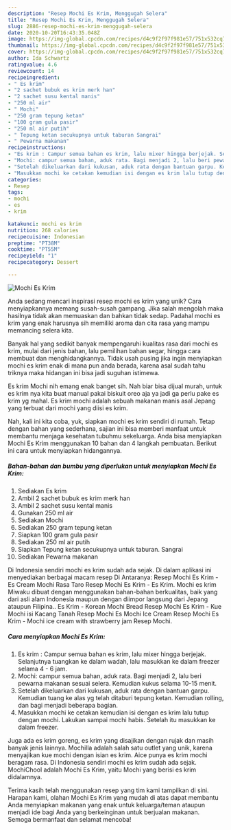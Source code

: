 ```yaml
---
description: "Resep Mochi Es Krim, Menggugah Selera"
title: "Resep Mochi Es Krim, Menggugah Selera"
slug: 2886-resep-mochi-es-krim-menggugah-selera
date: 2020-10-20T16:43:35.048Z
image: https://img-global.cpcdn.com/recipes/d4c9f2f97f981e57/751x532cq70/mochi-es-krim-foto-resep-utama.jpg
thumbnail: https://img-global.cpcdn.com/recipes/d4c9f2f97f981e57/751x532cq70/mochi-es-krim-foto-resep-utama.jpg
cover: https://img-global.cpcdn.com/recipes/d4c9f2f97f981e57/751x532cq70/mochi-es-krim-foto-resep-utama.jpg
author: Ida Schwartz
ratingvalue: 4.6
reviewcount: 14
recipeingredient:
- " Es krim"
- "2 sachet bubuk es krim merk han"
- "2 sachet susu kental manis"
- "250 ml air"
- " Mochi"
- "250 gram tepung ketan"
- "100 gram gula pasir"
- "250 ml air putih"
- " Tepung ketan secukupnya untuk taburan Sangrai"
- " Pewarna makanan"
recipeinstructions:
- "Es krim : Campur semua bahan es krim, lalu mixer hingga berjejak. Selanjutnya tuangkan ke dalam wadah, lalu masukkan ke dalam freezer selama 4 - 6 jam."
- "Mochi: campur semua bahan, aduk rata. Bagi menjadi 2, lalu beri pewarna makanan sesuai selera. Kemudian kukus selama 10-15 menit."
- "Setelah dikeluarkan dari kukusan, aduk rata dengan bantuan garpu. Kemudian tuang ke alas yg telah ditaburi tepung ketan. Kemudian rolling, dan bagi menjadi beberapa bagian."
- "Masukkan mochi ke cetakan kemudian isi dengan es krim lalu tutup dengan mochi. Lakukan sampai mochi habis. Setelah itu masukkan ke dalam freezer."
categories:
- Resep
tags:
- mochi
- es
- krim

katakunci: mochi es krim 
nutrition: 268 calories
recipecuisine: Indonesian
preptime: "PT38M"
cooktime: "PT55M"
recipeyield: "1"
recipecategory: Dessert

---
```



![Mochi Es Krim](https://img-global.cpcdn.com/recipes/d4c9f2f97f981e57/751x532cq70/mochi-es-krim-foto-resep-utama.jpg)

Anda sedang mencari inspirasi resep mochi es krim yang unik? Cara menyiapkannya memang susah-susah gampang. Jika salah mengolah maka hasilnya tidak akan memuaskan dan bahkan tidak sedap. Padahal mochi es krim yang enak harusnya sih memiliki aroma dan cita rasa yang mampu memancing selera kita.

Banyak hal yang sedikit banyak mempengaruhi kualitas rasa dari mochi es krim, mulai dari jenis bahan, lalu pemilihan bahan segar, hingga cara membuat dan menghidangkannya. Tidak usah pusing jika ingin menyiapkan mochi es krim enak di mana pun anda berada, karena asal sudah tahu triknya maka hidangan ini bisa jadi suguhan istimewa.

Es krim Mochi nih emang enak banget sih. Nah biar bisa dijual murah, untuk es krim nya kita buat manual pakai biskuit oreo aja ya jadi ga perlu pake es krim yg mahal. Es krim mochi adalah sebuah makanan manis asal Jepang yang terbuat dari mochi yang diisi es krim.


Nah, kali ini kita coba, yuk, siapkan mochi es krim sendiri di rumah. Tetap dengan bahan yang sederhana, sajian ini bisa memberi manfaat untuk membantu menjaga kesehatan tubuhmu sekeluarga. Anda bisa menyiapkan Mochi Es Krim menggunakan 10 bahan dan 4 langkah pembuatan. Berikut ini cara untuk menyiapkan hidangannya.

<!--inarticleads1-->

##### Bahan-bahan dan bumbu yang diperlukan untuk menyiapkan Mochi Es Krim:

1. Sediakan  Es krim
1. Ambil 2 sachet bubuk es krim merk han
1. Ambil 2 sachet susu kental manis
1. Gunakan 250 ml air
1. Sediakan  Mochi
1. Sediakan 250 gram tepung ketan
1. Siapkan 100 gram gula pasir
1. Sediakan 250 ml air putih
1. Siapkan  Tepung ketan secukupnya untuk taburan. Sangrai
1. Sediakan  Pewarna makanan


Di Indonesia sendiri mochi es krim sudah ada sejak. Di dalam aplikasi ini menyediakan berbagai macam resep Di Antaranya: Resep Mochi Es Krim - Es Cream Mochi Rasa Taro Resep Mochi Es Krim - Es Krim. Mochi es krim Miwaku dibuat dengan menggunakan bahan-bahan berkualitas, baik yang dari asli alam Indonesia maupun dengan diimpor langsung dari Jepang ataupun Filipina.. Es Krim - Korean Mochi Bread Resep Mochi Es Krim - Kue Mochi isi Kacang Tanah Resep Mochi Es Mochi Ice Cream Resep Mochi Es Krim - Mochi ice cream with strawberry jam Resep Mochi. 

<!--inarticleads2-->

##### Cara menyiapkan Mochi Es Krim:

1. Es krim : Campur semua bahan es krim, lalu mixer hingga berjejak. Selanjutnya tuangkan ke dalam wadah, lalu masukkan ke dalam freezer selama 4 - 6 jam.
1. Mochi: campur semua bahan, aduk rata. Bagi menjadi 2, lalu beri pewarna makanan sesuai selera. Kemudian kukus selama 10-15 menit.
1. Setelah dikeluarkan dari kukusan, aduk rata dengan bantuan garpu. Kemudian tuang ke alas yg telah ditaburi tepung ketan. Kemudian rolling, dan bagi menjadi beberapa bagian.
1. Masukkan mochi ke cetakan kemudian isi dengan es krim lalu tutup dengan mochi. Lakukan sampai mochi habis. Setelah itu masukkan ke dalam freezer.


Juga ada es krim goreng, es krim yang disajikan dengan rujak dan masih banyak jenis lainnya. Mochilla adalah salah satu outlet yang unik, karena menyajikan kue mochi dengan isian es krim. Aice punya es krim mochi beragam rasa. Di Indonesia sendiri mochi es krim sudah ada sejak. MochiChool adalah Mochi Es Krim, yaitu Mochi yang berisi es krim didalamnya. 

Terima kasih telah menggunakan resep yang tim kami tampilkan di sini. Harapan kami, olahan Mochi Es Krim yang mudah di atas dapat membantu Anda menyiapkan makanan yang enak untuk keluarga/teman ataupun menjadi ide bagi Anda yang berkeinginan untuk berjualan makanan. Semoga bermanfaat dan selamat mencoba!
